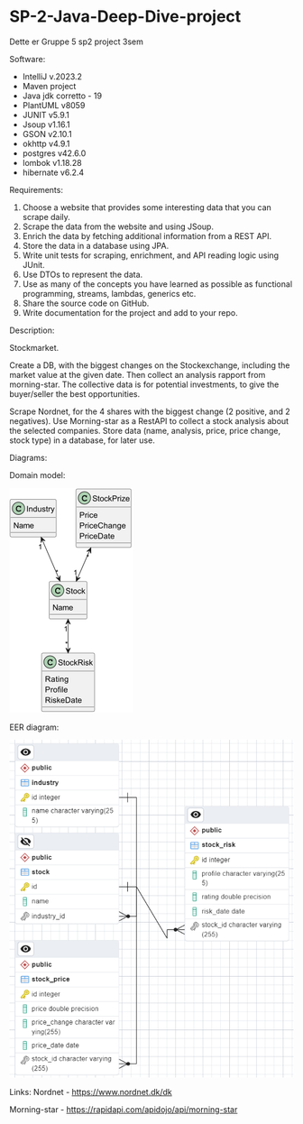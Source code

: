 # SP-2-Java-Deep-Dive-project
Dette er Gruppe 5 sp2 project 3sem

Software:
- IntelliJ v.2023.2
- Maven project
- Java jdk corretto - 19
- PlantUML v8059
- JUNIT v5.9.1
- Jsoup v1.16.1
- GSON v2.10.1
- okhttp v4.9.1
- postgres v42.6.0
- lombok v1.18.28
- hibernate v6.2.4


Requirements:
1.	Choose a website that provides some interesting data that you can scrape daily.
2.	Scrape the data from the website and using JSoup.
3.	Enrich the data by fetching additional information from a REST API.
4.	Store the data in a database using JPA.
5.	Write unit tests for scraping, enrichment, and API reading logic using JUnit.
6.	Use DTOs to represent the data.
7.	Use as many of the concepts you have learned as possible as functional programming, streams, lambdas, generics etc.
8.	Share the source code on GitHub.
9.	Write documentation for the project and add to your repo.

Description:

Stockmarket.

Create a DB, with the biggest changes on the Stockexchange, including the market value at the given date. Then collect an analysis rapport from morning-star.
The collective data is for potential investments, to give the buyer/seller the best opportunities.

Scrape Nordnet, for the 4 shares with the biggest change (2 positive, and 2 negatives).
Use Morning-star as a RestAPI to collect a stock analysis about the selected companies.
Store data (name, analysis, price, price change, stock type)  in a database, for later use.

Diagrams:

Domain model: 

![DomainModel.png](Documentation%2FDomainModel.png)


EER diagram:

![EERSP2.png](Documentation%2FEERSP2.png)




Links:
Nordnet - https://www.nordnet.dk/dk

Morning-star - https://rapidapi.com/apidojo/api/morning-star
